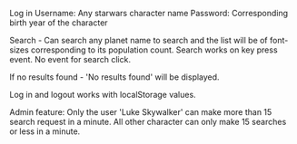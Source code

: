 Log in 
Username: Any starwars character name 
Password: Corresponding birth year of the character

Search - Can search any planet name to search and the list will be of font-sizes corresponding to its population count. Search works on key press event. No event for search click. 

If no results found - 'No results found' will be displayed. 

Log in and logout works with localStorage values.

Admin feature: Only the user 'Luke Skywalker' can make more than 15 search request in a minute. All other character can only make 15 searches or less in a minute. 

